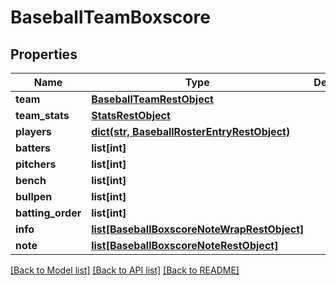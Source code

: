 # BaseballTeamBoxscore

## Properties
Name | Type | Description | Notes
------------ | ------------- | ------------- | -------------
**team** | [**BaseballTeamRestObject**](BaseballTeamRestObject.md) |  | [optional] 
**team_stats** | [**StatsRestObject**](StatsRestObject.md) |  | [optional] 
**players** | [**dict(str, BaseballRosterEntryRestObject)**](BaseballRosterEntryRestObject.md) |  | [optional] 
**batters** | **list[int]** |  | [optional] 
**pitchers** | **list[int]** |  | [optional] 
**bench** | **list[int]** |  | [optional] 
**bullpen** | **list[int]** |  | [optional] 
**batting_order** | **list[int]** |  | [optional] 
**info** | [**list[BaseballBoxscoreNoteWrapRestObject]**](BaseballBoxscoreNoteWrapRestObject.md) |  | [optional] 
**note** | [**list[BaseballBoxscoreNoteRestObject]**](BaseballBoxscoreNoteRestObject.md) |  | [optional] 

[[Back to Model list]](../README.md#documentation-for-models) [[Back to API list]](../README.md#documentation-for-api-endpoints) [[Back to README]](../README.md)

